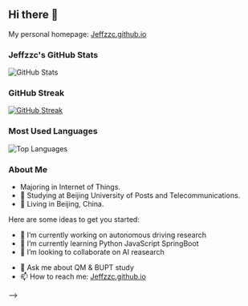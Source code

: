 ## Hi there 👋

My personal homepage: [Jeffzzc.github.io](https://Jeffzzc.github.io)

### Jeffzzc's GitHub Stats

![GitHub Stats](https://github-readme-stats.vercel.app/api?username=Jeffzzc&show_icons=true&count_private=true)

### GitHub Streak

[![GitHub Streak](https://streak-stats.demolab.com?user=Jeffzzc&locale=zh_Hans&date_format=M%20j%5B%2C%20Y%5D&mode=weekly&hide_longest_streak=true)](https://git.io/streak-stats)

### Most Used Languages

![Top Languages](https://github-readme-stats.vercel.app/api/top-langs/?username=Jeffzzc&layout=compact&langs_count=10)

### About Me

- Majoring in Internet of Things.
- 🏫 Studying at Beijing University of Posts and Telecommunications.
- 📍 Living in Beijing, China.



Here are some ideas to get you started:

- 🔭 I’m currently working on autonomous driving research
- 🌱 I’m currently learning Python JavaScript SpringBoot
- 👯 I’m looking to collaborate on AI reasearch
<!-- - 🤔 I’m looking for help with ... -->
- 💬 Ask me about QM & BUPT study
- 📫 How to reach me: [Jeffzzc.github.io](https://Jeffzzc.github.io)
<!-- - 😄 Pronouns: ...
- ⚡ Fun fact: ... -->
-->
